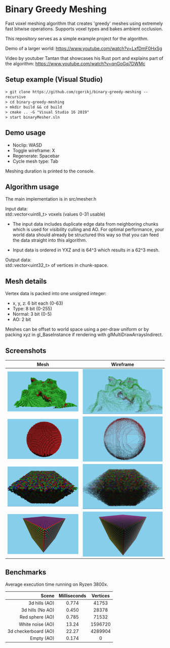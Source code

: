 # Binary Greedy Meshing

Fast voxel meshing algorithm that creates 'greedy' meshes using extremely fast bitwise operations. Supports voxel types and bakes ambient occlusion.

This repository serves as a simple example project for the algorithm.

Demo of a larger world: https://www.youtube.com/watch?v=LxfDmF0HxSg

Video by youtuber Tantan that showcases his Rust port and explains part of the algorithm: https://www.youtube.com/watch?v=qnGoGq7DWMc

## Setup example (Visual Studio)
```
> git clone https://github.com/cgerikj/binary-greedy-meshing --recursive
> cd binary-greedy-meshing
> mkdir build && cd build
> cmake .. -G "Visual Studio 16 2019"
> start binaryMesher.sln
```

## Demo usage

- Noclip: WASD
- Toggle wireframe: X
- Regenerate: Spacebar
- Cycle mesh type: Tab

Meshing duration is printed to the console.

## Algorithm usage
The main implementation is in src/mesher.h

Input data:  
std::vector<uint8_t> voxels (values 0-31 usable)  

* The input data includes duplicate edge data from neighboring chunks which is used for visibility culling and AO. For optimal performance, your world data should already be structured this way so that you can feed the data straight into this algorithm.

* Input data is ordered in YXZ and is 64^3 which results in a 62^3 mesh. 

Output data:  
std::vector<uint32_t> of vertices in chunk-space.

## Mesh details

Vertex data is packed into one unsigned integer:
- x, y, z: 6 bit each (0-63)
- Type: 8 bit (0-255)
- Normal: 3 bit (0-5)
- AO: 2 bit

Meshes can be offset to world space using a per-draw uniform or by packing xyz in gl_BaseInstance if rendering with glMultiDrawArraysIndirect.

## Screenshots
| Mesh                       | Wireframe                  |
| -------------------------- |:--------------------------:|
| ![](screenshots/cap1.png)  | ![](screenshots/cap2.png)  |
| ![](screenshots/cap7.png)  | ![](screenshots/cap8.png)  |
| ![](screenshots/cap3.png)  | ![](screenshots/cap4.png)  |
| ![](screenshots/cap5.png)  | ![](screenshots/cap6.png)  |

## Benchmarks
Average execution time running on Ryzen 3800x.

| Scene                 | Milliseconds   | Vertices   |
| ---------------------:|:--------------:|:----------:|
| 3d hills (AO)         | 0.774          | 41753      |
| 3d hills (No AO)      | 0.450          | 28378      |
| Red sphere (AO)       | 0.785          | 71532      |
| White noise (AO)      | 13.24          | 1596720    |
| 3d checkerboard (AO)  | 22.27          | 4289904    |
| Empty (AO)            | 0.174          | 0          |
